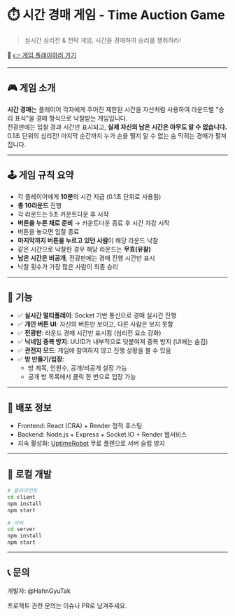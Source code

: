 # ⏱️ 시간 경매 게임 - Time Auction Game

> 실시간 심리전 & 전략 게임, 시간을 경매하여 승리를 쟁취하라!

🔗 [👉 게임 플레이하러 가기](https://time-auction-client.onrender.com/)

---

## 🎮 게임 소개

**시간 경매**는 플레이어 각자에게 주어진 제한된 시간을 자산처럼 사용하여 라운드별 "승리 표식"을 경매 형식으로 낙찰받는 게임입니다.  
전광판에는 입찰 경과 시간만 표시되고, **실제 자신의 남은 시간은 아무도 알 수 없습니다.**  
0.1초 단위의 심리전! 마지막 순간까지 누가 손을 뗄지 알 수 없는 숨 막히는 경매가 펼쳐집니다.

---

## 🕹️ 게임 규칙 요약

- 각 플레이어에게 **10분**의 시간 지급 (0.1초 단위로 사용됨)
- **총 10라운드** 진행
- 각 라운드는 5초 카운트다운 후 시작
- **버튼을 누른 채로 준비** → 카운트다운 종료 후 시간 차감 시작
- 버튼을 놓으면 입찰 종료
- **마지막까지 버튼을 누르고 있던 사람**이 해당 라운드 낙찰
- 같은 시간으로 낙찰한 경우 해당 라운드는 **무효(유찰)**
- **남은 시간은 비공개**, 전광판에는 경매 진행 시간만 표시
- 낙찰 횟수가 가장 많은 사람이 최종 승리

---

## 🔧 기능

- ✅ **실시간 멀티플레이**: Socket 기반 통신으로 경매 실시간 진행
- ✅ **개인 버튼 UI**: 자신의 버튼만 보이고, 다른 사람은 보지 못함
- ✅ **전광판**: 라운드 경매 시간만 표시됨 (심리전 요소 강화)
- ✅ **닉네임 중복 방지**: UUID가 내부적으로 덧붙여져 중복 방지 (UI에는 숨김)
- ✅ **관전자 모드**: 게임에 참여하지 않고 진행 상황을 볼 수 있음
- ✅ **방 만들기/입장**:
  - 방 제목, 인원수, 공개/비공개 설정 가능
  - 공개 방 목록에서 클릭 한 번으로 입장 가능

---

## 🚀 배포 정보

- Frontend: React (CRA) + Render 정적 호스팅
- Backend: Node.js + Express + Socket.IO + Render 웹서비스
- 지속 활성화: [UptimeRobot](https://uptimerobot.com/) 무료 플랜으로 서버 슬립 방지

---

## 📂 로컬 개발

```bash
# 클라이언트
cd client
npm install
npm start

# 서버
cd server
npm install
npm start
```

---

 ## 📞 문의

개발자: @HahnGyuTak

프로젝트 관련 문의는 이슈나 PR로 남겨주세요.